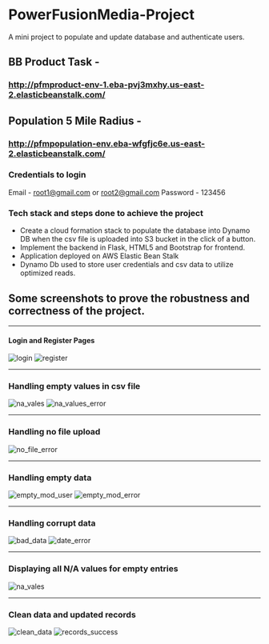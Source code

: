 # PowerFusionMedia-Project
A mini project to populate and update database and authenticate users.

## BB Product Task - 
### http://pfmproduct-env-1.eba-pvj3mxhy.us-east-2.elasticbeanstalk.com/

## Population 5 Mile Radius - 
### http://pfmpopulation-env.eba-wfgfjc6e.us-east-2.elasticbeanstalk.com/

### Credentials to login
Email - root1@gmail.com or root2@gmail.com
Password - 123456

### Tech stack and steps done to achieve the project

* Create a cloud formation stack to populate the database into Dynamo DB when the csv file is uploaded into S3 bucket in the click of a button.
* Implement the backend in Flask, HTML5 and Bootstrap for frontend.
* Application deployed on AWS Elastic Bean Stalk
* Dynamo Db used to store user credentials and csv data to utilize optimized reads.

## Some screenshots to prove the robustness and correctness of the project.

***

#### Login and Register Pages

![login](https://user-images.githubusercontent.com/55814855/130348901-2021a25d-441c-4485-a756-09d33488d2d6.JPG)
![register](https://user-images.githubusercontent.com/55814855/130348902-42371122-6f22-4180-b909-6f85a8a81c74.JPG)

***

### Handling empty values in csv file

![na_vales](https://user-images.githubusercontent.com/55814855/130349116-d0d7a149-9124-45cd-b245-7fd240a0facd.JPG)
![na_values_error](https://user-images.githubusercontent.com/55814855/130349121-bdb3f2f5-1ed7-44ce-9acd-01c3ddc0d539.JPG)

***

### Handling no file upload

![no_file_error](https://user-images.githubusercontent.com/55814855/130349147-97160239-8058-4e32-bfbf-0c99cc6028e6.JPG)

***

### Handling empty data
![empty_mod_user](https://user-images.githubusercontent.com/55814855/130349157-7a05b4c1-5478-4fd4-80f0-ae014eb3fbd1.JPG)
![empty_mod_error](https://user-images.githubusercontent.com/55814855/130349159-1506b49c-1b14-4acb-a009-8a4d7470f499.JPG)

***

### Handling corrupt data
![bad_data](https://user-images.githubusercontent.com/55814855/130349169-7651c00e-41cc-4f09-9d70-92cf7c92edb1.JPG)
![date_error](https://user-images.githubusercontent.com/55814855/130349174-13fb44c7-d4c5-4bfc-bd97-13984951901e.JPG)

***

### Displaying all N/A values for empty entries

![na_vales](https://user-images.githubusercontent.com/55814855/130349199-edaa7254-4d2e-43b0-9ce3-8dc23dae5fa4.JPG)

***

### Clean data and updated records

![clean_data](https://user-images.githubusercontent.com/55814855/130349256-f2d1cd6b-ca4b-4ce8-93e1-13419720282f.JPG)
![records_success](https://user-images.githubusercontent.com/55814855/130349297-0084077d-b3b1-446c-8a5c-b114a7d2054e.JPG)

